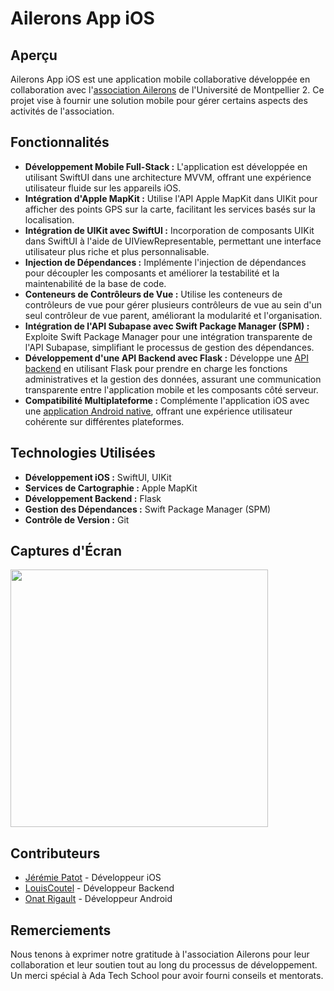 # Ailerons App iOS

## Aperçu

Ailerons App iOS est une application mobile collaborative développée en collaboration avec l'[association Ailerons](https://www.asso-ailerons.fr/) de l'Université de Montpellier 2. Ce projet vise à fournir une solution mobile pour gérer certains aspects des activités de l'association.

## Fonctionnalités

- **Développement Mobile Full-Stack :** L'application est développée en utilisant SwiftUI dans une architecture MVVM, offrant une expérience utilisateur fluide sur les appareils iOS.
- **Intégration d'Apple MapKit :** Utilise l'API Apple MapKit dans UIKit pour afficher des points GPS sur la carte, facilitant les services basés sur la localisation.
- **Intégration de UIKit avec SwiftUI :** Incorporation de composants UIKit dans SwiftUI à l'aide de UIViewRepresentable, permettant une interface utilisateur plus riche et plus personnalisable.
- **Injection de Dépendances :** Implémente l'injection de dépendances pour découpler les composants et améliorer la testabilité et la maintenabilité de la base de code.
- **Conteneurs de Contrôleurs de Vue :** Utilise les conteneurs de contrôleurs de vue pour gérer plusieurs contrôleurs de vue au sein d'un seul contrôleur de vue parent, améliorant la modularité et l'organisation.
- **Intégration de l'API Subapase avec Swift Package Manager (SPM) :** Exploite Swift Package Manager pour une intégration transparente de l'API Subapase, simplifiant le processus de gestion des dépendances.
- **Développement d'une API Backend avec Flask :** Développe une [API backend](https://github.com/mobileailerons/ailerons-tracker-backend) en utilisant Flask pour prendre en charge les fonctions administratives et la gestion des données, assurant une communication transparente entre l'application mobile et les composants côté serveur.
- **Compatibilité Multiplateforme :** Complémente l'application iOS avec une [application Android native](https://github.com/onatyr/ailerons-app-map-android), offrant une expérience utilisateur cohérente sur différentes plateformes.

## Technologies Utilisées

- **Développement iOS :** SwiftUI, UIKit
- **Services de Cartographie :** Apple MapKit
- **Développement Backend :** Flask
- **Gestion des Dépendances :** Swift Package Manager (SPM)
- **Contrôle de Version :** Git

## Captures d'Écran

<img width="412" alt="" src="https://github.com/Jezzatator/ailerons-app-ios/assets/84284069/c10b7c1b-492d-4401-9036-54d6ba1e0281">

## Contributeurs

- [Jérémie Patot](https://github.com/Jezzatator) - Développeur iOS
- [LouisCoutel](https://github.com/LouisCoutel) - Développeur Backend
- [Onat Rigault](https://github.com/onatyr) - Développeur Android

## Remerciements

Nous tenons à exprimer notre gratitude à l'association Ailerons pour leur collaboration et leur soutien tout au long du processus de développement. Un merci spécial à Ada Tech School pour avoir fourni conseils et mentorats.
